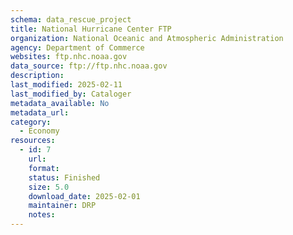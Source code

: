 ```yaml
---
schema: data_rescue_project 
title: National Hurricane Center FTP
organization: National Oceanic and Atmospheric Administration
agency: Department of Commerce
websites: ftp.nhc.noaa.gov
data_source: ftp://ftp.nhc.noaa.gov
description: 
last_modified: 2025-02-11
last_modified_by: Cataloger
metadata_available: No
metadata_url: 
category:
  - Economy
resources:
  - id: 7
    url: 
    format: 
    status: Finished
    size: 5.0
    download_date: 2025-02-01
    maintainer: DRP
    notes: 
---
```


